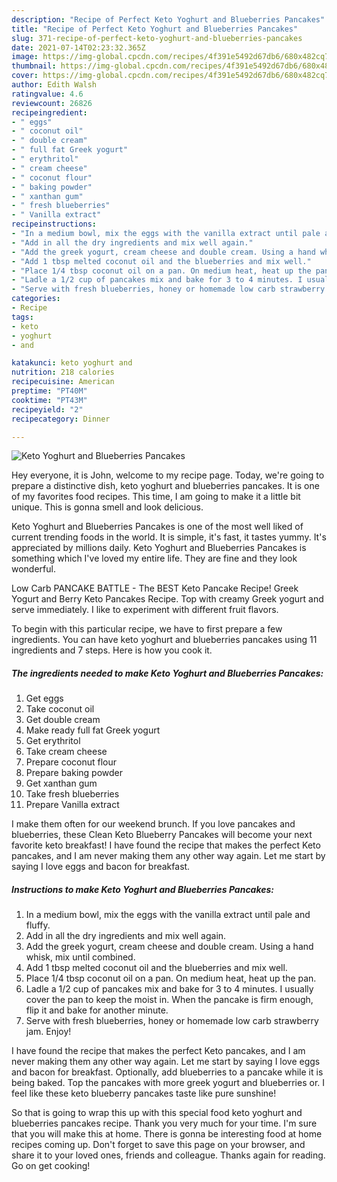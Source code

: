 ```yaml
---
description: "Recipe of Perfect Keto Yoghurt and Blueberries Pancakes"
title: "Recipe of Perfect Keto Yoghurt and Blueberries Pancakes"
slug: 371-recipe-of-perfect-keto-yoghurt-and-blueberries-pancakes
date: 2021-07-14T02:23:32.365Z
image: https://img-global.cpcdn.com/recipes/4f391e5492d67db6/680x482cq70/keto-yoghurt-and-blueberries-pancakes-recipe-main-photo.jpg
thumbnail: https://img-global.cpcdn.com/recipes/4f391e5492d67db6/680x482cq70/keto-yoghurt-and-blueberries-pancakes-recipe-main-photo.jpg
cover: https://img-global.cpcdn.com/recipes/4f391e5492d67db6/680x482cq70/keto-yoghurt-and-blueberries-pancakes-recipe-main-photo.jpg
author: Edith Walsh
ratingvalue: 4.6
reviewcount: 26826
recipeingredient:
- " eggs"
- " coconut oil"
- " double cream"
- " full fat Greek yogurt"
- " erythritol"
- " cream cheese"
- " coconut flour"
- " baking powder"
- " xanthan gum"
- " fresh blueberries"
- " Vanilla extract"
recipeinstructions:
- "In a medium bowl, mix the eggs with the vanilla extract until pale and fluffy."
- "Add in all the dry ingredients and mix well again."
- "Add the greek yogurt, cream cheese and double cream. Using a hand whisk, mix until combined."
- "Add 1 tbsp melted coconut oil and the blueberries and mix well."
- "Place 1/4 tbsp coconut oil on a pan. On medium heat, heat up the pan."
- "Ladle a 1/2 cup of pancakes mix and bake for 3 to 4 minutes. I usually cover the pan to keep the moist in. When the pancake is firm enough, flip it and bake for another minute."
- "Serve with fresh blueberries, honey or homemade low carb strawberry jam. Enjoy!"
categories:
- Recipe
tags:
- keto
- yoghurt
- and

katakunci: keto yoghurt and 
nutrition: 218 calories
recipecuisine: American
preptime: "PT40M"
cooktime: "PT43M"
recipeyield: "2"
recipecategory: Dinner

---
```



![Keto Yoghurt and Blueberries Pancakes](https://img-global.cpcdn.com/recipes/4f391e5492d67db6/680x482cq70/keto-yoghurt-and-blueberries-pancakes-recipe-main-photo.jpg)

Hey everyone, it is John, welcome to my recipe page. Today, we're going to prepare a distinctive dish, keto yoghurt and blueberries pancakes. It is one of my favorites food recipes. This time, I am going to make it a little bit unique. This is gonna smell and look delicious.

Keto Yoghurt and Blueberries Pancakes is one of the most well liked of current trending foods in the world. It is simple, it's fast, it tastes yummy. It's appreciated by millions daily. Keto Yoghurt and Blueberries Pancakes is something which I've loved my entire life. They are fine and they look wonderful.

Low Carb PANCAKE BATTLE - The BEST Keto Pancake Recipe! Greek Yogurt and Berry Keto Pancakes Recipe. Top with creamy Greek yogurt and serve immediately. I like to experiment with different fruit flavors.


To begin with this particular recipe, we have to first prepare a few ingredients. You can have keto yoghurt and blueberries pancakes using 11 ingredients and 7 steps. Here is how you cook it.

<!--inarticleads1-->

##### The ingredients needed to make Keto Yoghurt and Blueberries Pancakes:

1. Get  eggs
1. Take  coconut oil
1. Get  double cream
1. Make ready  full fat Greek yogurt
1. Get  erythritol
1. Take  cream cheese
1. Prepare  coconut flour
1. Prepare  baking powder
1. Get  xanthan gum
1. Take  fresh blueberries
1. Prepare  Vanilla extract


I make them often for our weekend brunch. If you love pancakes and blueberries, these Clean Keto Blueberry Pancakes will become your next favorite keto breakfast! I have found the recipe that makes the perfect Keto pancakes, and I am never making them any other way again. Let me start by saying I love eggs and bacon for breakfast. 

<!--inarticleads2-->

##### Instructions to make Keto Yoghurt and Blueberries Pancakes:

1. In a medium bowl, mix the eggs with the vanilla extract until pale and fluffy.
1. Add in all the dry ingredients and mix well again.
1. Add the greek yogurt, cream cheese and double cream. Using a hand whisk, mix until combined.
1. Add 1 tbsp melted coconut oil and the blueberries and mix well.
1. Place 1/4 tbsp coconut oil on a pan. On medium heat, heat up the pan.
1. Ladle a 1/2 cup of pancakes mix and bake for 3 to 4 minutes. I usually cover the pan to keep the moist in. When the pancake is firm enough, flip it and bake for another minute.
1. Serve with fresh blueberries, honey or homemade low carb strawberry jam. Enjoy!


I have found the recipe that makes the perfect Keto pancakes, and I am never making them any other way again. Let me start by saying I love eggs and bacon for breakfast. Optionally, add blueberries to a pancake while it is being baked. Top the pancakes with more greek yogurt and blueberries or. I feel like these keto blueberry pancakes taste like pure sunshine! 

So that is going to wrap this up with this special food keto yoghurt and blueberries pancakes recipe. Thank you very much for your time. I'm sure that you will make this at home. There is gonna be interesting food at home recipes coming up. Don't forget to save this page on your browser, and share it to your loved ones, friends and colleague. Thanks again for reading. Go on get cooking!

